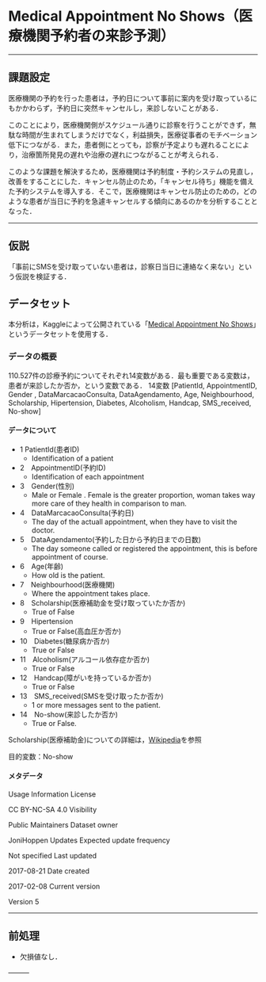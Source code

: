 # Medical Appointment No Shows（医療機関予約者の来診予測）

---

## 課題設定

医療機関の予約を行った患者は，予約日について事前に案内を受け取っているにもかかわらず，予約日に突然キャンセルし，来診しないことがある．

このことにより，医療機関側がスケジュール通りに診察を行うことができず，無駄な時間が生まれてしまうだけでなく，利益損失，医療従事者のモチベーション低下につながる．また，患者側にとっても，診察が予定よりも遅れることにより，治療箇所発見の遅れや治療の遅れにつながることが考えられる．

このような課題を解決するため，医療機関は予約制度・予約システムの見直し，改善をすることにした．キャンセル防止のため，「キャンセル待ち」機能を備えた予約システムを導入する．そこで，医療機関はキャンセル防止のための，どのような患者が当日に予約を急遽キャンセルする傾向にあるのかを分析することとなった．

---

## 仮説

「事前にSMSを受け取っていない患者は，診察日当日に連絡なく来ない」という仮説を検証する．


## データセット

本分析は，Kaggleによって公開されている「[Medical Appointment No Shows](https://www.kaggle.com/joniarroba/noshowappointments)」というデータセットを使用する．

### データの概要

110.527件の診療予約についてそれぞれ14変数がある．最も重要である変数は，患者が来診したか否か，という変数である．
14変数 [PatientId, AppointmentID, Gender
, DataMarcacaoConsulta, DataAgendamento, Age, Neighbourhood, Scholarship, Hipertension, Diabetes, Alcoholism, Handcap, SMS_received, No-show]

#### データについて

- 1  PatientId(患者ID)
  - Identification of a patient
- 2　AppointmentID(予約ID)
  - Identification of each appointment
- 3　Gender(性別)
  - Male or Female . Female is the greater proportion, woman takes way more care of they health in comparison to man.
- 4　DataMarcacaoConsulta(予約日)
  - The day of the actuall appointment, when they have to visit the doctor.
- 5　DataAgendamento(予約した日から予約日までの日数)
  - The day someone called or registered the appointment, this is before appointment of course.
- 6　Age(年齢)
  - How old is the patient.
- 7　Neighbourhood(医療機関)
  - Where the appointment takes place.
- 8　Scholarship(医療補助金を受け取っていたか否か)
  - True of False
- 9　Hipertension
  - True or False(高血圧か否か)
- 10　Diabetes(糖尿病か否か)
  - True or False
- 11　Alcoholism(アルコール依存症か否か)
  - True or False
- 12　Handcap(障がいを持っているか否か)
  - True or False
- 13　SMS_received(SMSを受け取ったか否か)
  - 1 or more messages sent to the patient.
- 14　No-show(来診したか否か)
  - True or False.

Scholarship(医療補助金)についての詳細は，[Wikipedia](https://en.wikipedia.org/wiki/Bolsa_Fam%C3%ADlia)を参照

目的変数：No-show

#### メタデータ

Usage Information
License

CC BY-NC-SA 4.0
Visibility

Public
Maintainers
Dataset owner

JoniHoppen
Updates
Expected update frequency

Not specified
Last updated

2017-08-21
Date created

2017-02-08
Current version

Version 5

---

## 前処理

- 欠損値なし．

―――
